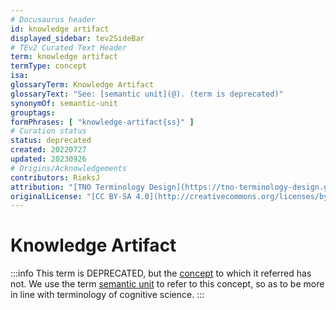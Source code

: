 ```yaml
---
# Docusaurus header
id: knowledge artifact
displayed_sidebar: tev2SideBar
# TEv2 Curated Text Header
term: knowledge artifact
termType: concept
isa:
glossaryTerm: Knowledge Artifact
glossaryText: "See: [semantic unit](@). (term is deprecated)"
synonymOf: semantic-unit
grouptags:
formPhrases: [ "knowledge-artifact{ss}" ]
# Curation status
status: deprecated
created: 20220727
updated: 20230926
# Origins/Acknowledgements
contributors: RieksJ
attribution: "[TNO Terminology Design](https://tno-terminology-design.github.io/tev2-specifications/docs)"
originalLicense: "[CC BY-SA 4.0](http://creativecommons.org/licenses/by-sa/4.0/?ref=chooser-v1)"
---
```


# Knowledge Artifact

:::info
This term is DEPRECATED, but the [concept](@) to which it referred has not.
We use the term [semantic unit](@) to refer to this concept, so as to be more in line with terminology of cognitive science.
:::
